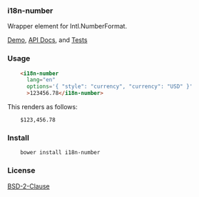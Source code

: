 ### i18n-number

Wrapper element for Intl.NumberFormat.

[Demo](https://t2ym.github.com/t2ym/i18n-number/demo), [API Docs](https://t2ym.github.com/t2ym/i18n-number), and [Tests](https://t2ym.github.com/t2ym/i18n-number/test)

### Usage

```html
    <i18n-number 
      lang="en"
      options='{ "style": "currency", "currency": "USD" }' 
      >123456.78</i18n-number>
```

This renders as follows:

```
    $123,456.78
```

### Install

```
    bower install i18n-number
```

### License

[BSD-2-Clause](https://github.com/t2ym/i18n-number/blob/master/LICENSE.md)